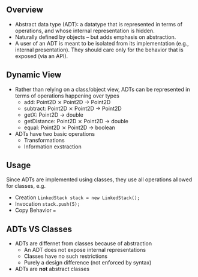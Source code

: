 ## Overview
- Abstract data type (ADT): a datatype that is represented in terms
of operations, and whose internal representation is hidden.
- Naturally defined by objects – but adds emphasis on abstraction.
- A user of an ADT is meant to be isolated from its implementation
(e.g., internal presentation). They should care only for the
behavior that is exposed (via an API).
## Dynamic View
- Rather than relying on a class/object view, ADTs can be represented in terms of operations happening over types
    - add: Point2D ⨯ Point2D → Point2D
    - subtract: Point2D ⨯ Point2D → Point2D
    - getX: Point2D → double
    - getDistance: Point2D ⨯ Point2D → double
    - equal: Point2D ⨯ Point2D → boolean
- ADTs have two basic operations
    - Transformations
    - Information exstraction
## Usage
Since ADTs are implemented using classes, they use all operations allowed for classes, e.g.
- Creation `LinkedStack stack = new LinkedStack();`
- Invocation `stack.push(5);`
- Copy Behavior `=`
## ADTs VS Classes
- ADTs are differnet from classes because of abstraction
    - An ADT does not expose internal representations
    - Classes have no such restrictions
    - Purely a design difference (not enforced by syntax)
- ADTs are **not** abstract classes
